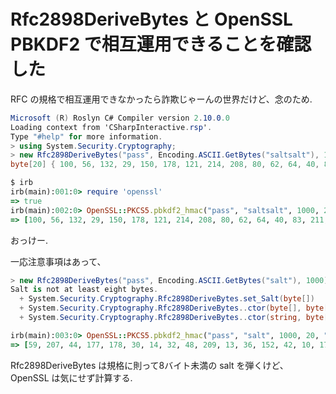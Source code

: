 # Rfc2898DeriveBytes と OpenSSL PBKDF2 で相互運用できることを確認した

RFC の規格で相互運用できなかったら詐欺じゃーんの世界だけど、念のため.

```csharp
Microsoft (R) Roslyn C# Compiler version 2.10.0.0
Loading context from 'CSharpInteractive.rsp'.
Type "#help" for more information.
> using System.Security.Cryptography;
> new Rfc2898DeriveBytes("pass", Encoding.ASCII.GetBytes("saltsalt"), 1000).GetBytes(20)
byte[20] { 100, 56, 132, 29, 150, 178, 121, 214, 208, 80, 62, 64, 40, 83, 211, 156, 131, 69, 34, 128 }
```

```ruby
$ irb
irb(main):001:0> require 'openssl'
=> true
irb(main):002:0> OpenSSL::PKCS5.pbkdf2_hmac("pass", "saltsalt", 1000, 20, "sha1").unpack("C*")
=> [100, 56, 132, 29, 150, 178, 121, 214, 208, 80, 62, 64, 40, 83, 211, 156, 131, 69, 34, 128]
```

おっけー.

一応注意事項はあって、

```csharp
> new Rfc2898DeriveBytes("pass", Encoding.ASCII.GetBytes("salt"), 1000).GetBytes(20)
Salt is not at least eight bytes.
  + System.Security.Cryptography.Rfc2898DeriveBytes.set_Salt(byte[])
  + System.Security.Cryptography.Rfc2898DeriveBytes..ctor(byte[], byte[], int, System.Security.Cryptography.HashAlgorithmName)
  + System.Security.Cryptography.Rfc2898DeriveBytes..ctor(string, byte[], int)
```

```ruby
irb(main):003:0> OpenSSL::PKCS5.pbkdf2_hmac("pass", "salt", 1000, 20, "sha1").unpack("C*")
=> [59, 207, 44, 177, 178, 30, 14, 32, 48, 209, 13, 36, 152, 42, 10, 175, 56, 141, 117, 36]
```

Rfc2898DeriveBytes は規格に則って8バイト未満の salt を弾くけど、OpenSSL は気にせず計算する.
